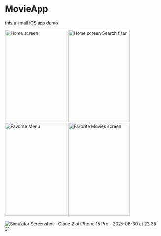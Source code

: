 # MovieApp
this a small iOS app demo

<img src="https://github.com/user-attachments/assets/fa05386e-1105-4a5d-9157-f0605ba7dc15" alt="Home screen" width="200" height="300">
<img src="https://github.com/user-attachments/assets/30bc5e42-b926-441a-960e-1a70237c66e9" alt="Home screen Search filter" width="200" height="300">
<img src="https://github.com/user-attachments/assets/d29c43c6-7acb-41e9-8609-e52134cee970" alt="Favorite Menu" width="200" height="300">
<img src="https://github.com/user-attachments/assets/f9f498e8-6623-49de-91da-55f082b9cedb" alt="Favorite Movies screen" width="200" height="300">




![Simulator Screenshot - Clone 2 of iPhone 15 Pro - 2025-06-30 at 22 35 31](https://github.com/user-attachments/assets/87d2772f-9b8b-4061-98e0-dc35799d6275)
